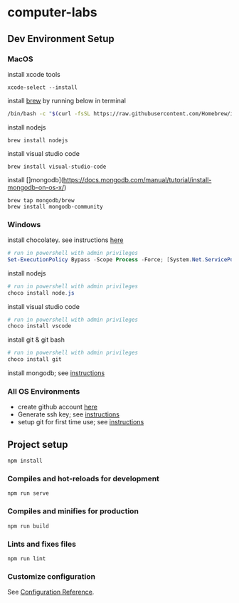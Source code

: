 # computer-labs

## Dev Environment Setup
### MacOS
install xcode tools
```
xcode-select --install
```
install [brew](https://brew.sh/) by running below in terminal
``` bash
/bin/bash -c "$(curl -fsSL https://raw.githubusercontent.com/Homebrew/install/HEAD/install.sh)"
```
install nodejs
```
brew install nodejs
```
install visual studio code
```
brew install visual-studio-code
```
install []mongodb](https://docs.mongodb.com/manual/tutorial/install-mongodb-on-os-x/)
```
brew tap mongodb/brew
brew install mongodb-community
```
### Windows
install chocolatey. see instructions [here](https://chocolatey.org/install)
``` powershell
# run in powershell with admin privileges
Set-ExecutionPolicy Bypass -Scope Process -Force; [System.Net.ServicePointManager]::SecurityProtocol = [System.Net.ServicePointManager]::SecurityProtocol -bor 3072; iex ((New-Object System.Net.WebClient).DownloadString('https://community.chocolatey.org/install.ps1'))
```
install nodejs
``` powershell
# run in powershell with admin privileges
choco install node.js
``` 
install visual studio code
``` powershell
# run in powershell with admin privileges
choco install vscode
```
install git & git bash
``` powershell
# run in powershell with admin privileges
choco install git
```
install mongodb; see [instructions](https://docs.mongodb.com/manual/tutorial/install-mongodb-on-windows/)
### All OS Environments
- create github account [here](https://github.com/)
- Generate ssh key; see [instructions](https://docs.github.com/en/authentication/connecting-to-github-with-ssh/generating-a-new-ssh-key-and-adding-it-to-the-ssh-agent)
- setup git for first time use; see [instructions](https://git-scm.com/book/en/v2/Getting-Started-First-Time-Git-Setup)

## Project setup
```
npm install
```

### Compiles and hot-reloads for development
```
npm run serve
```

### Compiles and minifies for production
```
npm run build
```

### Lints and fixes files
```
npm run lint
```

### Customize configuration
See [Configuration Reference](https://cli.vuejs.org/config/).
